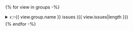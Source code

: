 {% for view in groups -%}
<details>
<summary>👉{{ view.group.name }} issues ({{ view.issues|length }})</summary>

{% for issue in view.issues -%}

| Vulnerability | Level | Data slice | Metric | Transformation | Deviation |
|---------------|-------|------------|--------|----------------|-----------|
| {{ view.group.name }} | <span style="color:{% if issue.level.value == "major" %} red {% else %} orange {% endif %} "> {{ issue.level.value }} {% if issue.level.value == "major" %} 🔴 {% else %} 🟡 {% endif %} </span> | {{ issue.slicing_fn if issue.slicing_fn else "—" }} | {% if "metric" in issue.meta %}{{ issue.meta.metric }} = {{ issue.meta.metric_value|format_metric }}{% else %} "—" {% endif %} | {{ issue.transformation_fn if issue.transformation_fn else "—" }} | {{ issue.meta["deviation"] if "deviation" in issue.meta else "—" }} |

<details>
<summary> 🔍✨Examples</summary>
{{ issue.description }}

{% if issue.examples(3)|length %}
{{ issue.examples(issue.meta.num_examples if "num_examples" in issue.meta else 3).to_markdown(
index=not issue.meta.hide_index if "hide_index" in issue.meta
else True)|replace("\\n", "<br>")|safe }}
{% endif %}
</details>

{% endfor %}

</details>
{% endfor -%}
<br />
